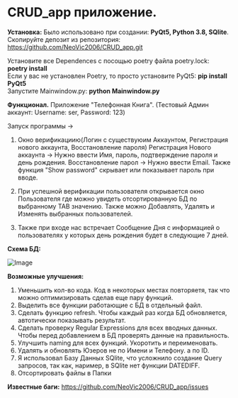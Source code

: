 # CRUD_app приложение. 

**Установка:** 
Было использовано при создании: **PyQt5, Python 3.8, SQlite**.                      
Скопируйте депозит из репозитория: https://github.com/NeoVic2006/CRUD_app.git   

Установите все Dependences с посощью poetry файла poetry.lock: **poetry install**                       
Если у вас не установлен Poetry, то просто установите PyQt5: **pip install PyQt5**        
Запустите Mainwindow.py: **python Mainwindow.py**


**Функционал.** 
Приложение "Телефонная Книга". (Тестовый Админ аккаунт: Username: ser, Password: 123)

Запуск программы -> 
1) Окно верификациию(Логин с существуюим Аккаунтом, Регистрация нового аккаунта, Восстановление пароля) 
   Регистрация Нового аккаунта -> Нужно ввести Имя, пароль, подтверждение пароля и день рождения.
   Восстановление парол -> Нужно ввести Email. 
   Также функция "Show password" скрывает или показывает пароль при вводе. 

2) При успешной верификации пользователя открывается окно Пользователя где можно увидеть отсортированную БД по выбранному TAB значению.
   Также можно Добавлять, Удалять и Изменять выбранных пользователей. 
3) Также при входе нас встречает Сообщение Дня с информацией о пользователях у которых день рождения будет в следующие 7 дней. 

**Схема БД:**
   
![Image](https://user-images.githubusercontent.com/48185629/126081804-477f4caf-dc10-49d6-aaa4-00bd9b9e1cfd.PNG)


**Возможные улучшения:**

1) Уменьшить кол-во кода. Код в некоторых местах повторяетя, так что можно оптимизировать сделав еще пару функций. 
2) Выделить все функции работающие с БД в отдельный файл. 
3) Сделать функцию refresh. Чтобы каждый раз когда БД обновляется, автотически показывать результат. 
4) Сделать проверку Regular Expressions для всех вводных данных. Чтобы перед добавлением в БД проверять данные на правильность.
5) Улучшить naming для всех функций. Укоротить и переименовать. 
6) Удалять и обновлять Юзеров не по Имени и Телефону. а по ID. 
7) Я использовал Базу Данных SQlite, что усложнило создание Query запросов, так как, наример, в SQlite нет функции DATEDIFF.
8) Отсортировать файлы в Папки 


**Известные баги:**
https://github.com/NeoVic2006/CRUD_app/issues
